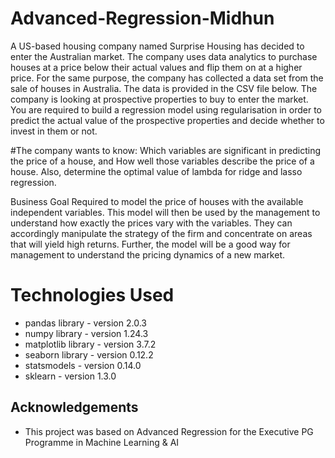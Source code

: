 # Advanced-Regression-Midhun
A US-based housing company named Surprise Housing has decided to enter the Australian market. The company uses data analytics to purchase houses at a price below their actual values and flip them on at a higher price. For the same purpose, the company has collected a data set from the sale of houses in Australia. The data is provided in the CSV file below.
The company is looking at prospective properties to buy to enter the market. You are required to build a regression model using regularisation in order to predict the actual value of the prospective properties and decide whether to invest in them or not.

#The company wants to know:
Which variables are significant in predicting the price of a house, and
How well those variables describe the price of a house.
Also, determine the optimal value of lambda for ridge and lasso regression.

Business Goal 
Required to model the price of houses with the available independent variables. This model will then be used by the management to understand how exactly the prices vary with the variables. They can accordingly manipulate the strategy of the firm and concentrate on areas that will yield high returns. Further, the model will be a good way for management to understand the pricing dynamics of a new market.

# Technologies Used
- pandas library - version 2.0.3
- numpy library - version 1.24.3
- matplotlib library - version 3.7.2
- seaborn library - version 0.12.2
- statsmodels - version 0.14.0
- sklearn - version 1.3.0

## Acknowledgements
- This project was based on Advanced Regression for the Executive PG Programme in Machine Learning & AI
